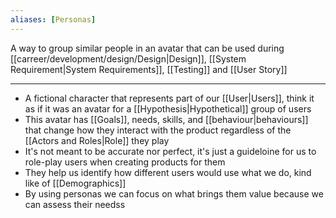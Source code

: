 ```yaml
---
aliases: [Personas]
---
```


A way to group similar people in an avatar that can be used during [[carreer/development/design/Design|Design]], [[System Requirement|System Requirements]], [[Testing]] and [[User Story]]

---

- A fictional character that represents part of our [[User|Users]], think it as if it was an avatar for a [[Hypothesis|Hypothetical]] group of users
- This avatar has [[Goals]], needs, skills, and [[behaviour|behaviours]] that change how they interact with the product regardless of the [[Actors and Roles|Role]] they play
- It's not meant to be accurate nor perfect, it's just a guideloine for us to role-play users when creating products for them
- They help us identify how different users would use what we do, kind like of [[Demographics]]
- By using personas we can focus on what brings them value because we can assess their needss
